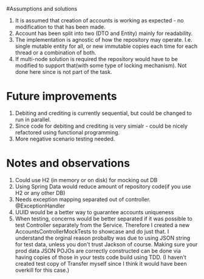 #Assumptions and solutions
1. It is assumed that creation of accounts is working as expected - no modification to that has been made.
2. Account has been split into two (DTO and Entity) mainly for readability.
3. The implementation is agnostic of how the repository may operate. I.e. single mutable entity for all, or new immutable copies each time for each thread or a combination of both.
4. If multi-node solution is required the repository would have to be modified to support that(with some type of locking mechanism). Not done here since is not part of the task.

# Future improvements
1. Debiting and crediting is currently sequential, but could be changed to run in parallel.
2. Since code for debiting and crediting is very simialr - could be nicely refactored using functional programming.
3. More negative scenario testing needed.
 
# Notes and observations
1. Could use H2 (in memory or on disk) for mocking out DB
2. Using Spring Data would reduce amount of repository code(if you use H2 or any other DB)
3. Needs exception mapping separated out of controller. @ExceptionHandler
4. UUID would be a better way to guarantee accounts uniqueness
5. When testing, concerns would be better separated if it was possible to test Controller separately from the Service. Therefore I created a new AccountsControllerMockTests to showcase and do just that. I understand the orginal reason probalby was due to using JSON string for test data, unless you don't trust Jackson of course. Making sure your prod data JSON POJOs are correctly constructed can be done via having copies of those in your tests code build using TDD.
(I haven't created test copy of Transfer myself since I think it would have been overkill for this case.)